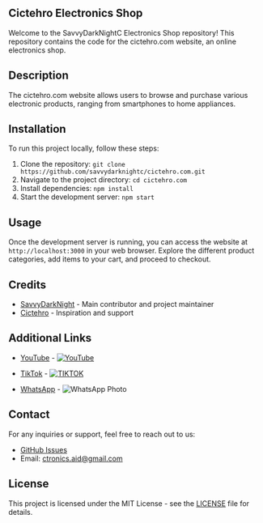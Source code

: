 ## Cictehro Electronics Shop

Welcome to the SavvyDarkNightC Electronics Shop repository! This repository contains the code for the cictehro.com website, an online electronics shop.

## Description

The cictehro.com website allows users to browse and purchase various electronic products, ranging from smartphones to home appliances.

## Installation

To run this project locally, follow these steps:
1. Clone the repository: `git clone https://github.com/savvydarknightc/cictehro.com.git`
2. Navigate to the project directory: `cd cictehro.com`
3. Install dependencies: `npm install`
4. Start the development server: `npm start`

## Usage

Once the development server is running, you can access the website at `http://localhost:3000` in your web browser. Explore the different product categories, add items to your cart, and proceed to checkout.


## Credits

- [SavvyDarkNight](https://github.com/savvydarknight) - Main contributor and project maintainer
- [Cictehro](https://github.com/cictehro) - Inspiration and support


## Additional Links

- [YouTube](https://youtube.com/@cictehro?si=x1Pu4vLc7k4emoS2) - [![YouTube](https://cdn3.iconfinder.com/data/icons/social-network-30/512/social-06-1024.png)](https://youtube.com/@cictehro?si=x1Pu4vLc7k4emoS2)

- [TikTok](https://www.tiktok.com/@official_geddy?_t=8jHCdMft090&_r=1) - [![TIKTOK](https://cdn0.iconfinder.com/data/icons/font-awesome-brands-vol-2/512/tiktok-1024.png)](https://www.tiktok.com/@official_geddy?_t=8jHCdMft090&_r=1)

- [WhatsApp](wa.me/254104166980) - ![WhatsApp Photo](https://cdn4.iconfinder.com/data/icons/logos-and-brands/512/375_Whatsapp_logo-1024.png)


## Contact

For any inquiries or support, feel free to reach out to us:
- [GitHub Issues](https://github.com/savvydarknightc/cictehro.com/issues)
- Email: ctronics.aid@gmail.com


## License

This project is licensed under the MIT License - see the [LICENSE](LICENSE) file for details.

